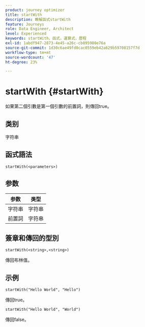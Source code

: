 ```yaml
---
product: journey optimizer
title: startWith
description: 瞭解函式startWith
feature: Journeys
role: Data Engineer, Architect
level: Experienced
keywords: startWith，函式，運算式，歷程
exl-id: 1abdf947-2873-4e45-a26c-cb895980e76a
source-git-commit: 1d30c6ae49fd0cac0559eb42a629b59708157f7d
workflow-type: tm+mt
source-wordcount: '47'
ht-degree: 23%

---
```


# startWith {#startWith}

如果第二個引數是第一個引數的前置詞，則傳回true。

## 类别

字符串

## 函式語法

`startWith(<parameters>)`

## 参数

| 参数 | 类型 |
|-------------|--------|
| 字符串 | 字符串 |
| 前置詞 | 字符串 |

## 簽章和傳回的型別

`startWith(<string>,<string>)`

傳回布林值。

## 示例

`startWith("Hello World", "Hello")`

傳回true。

`startWith("Hello World", "World")`

傳回false。
